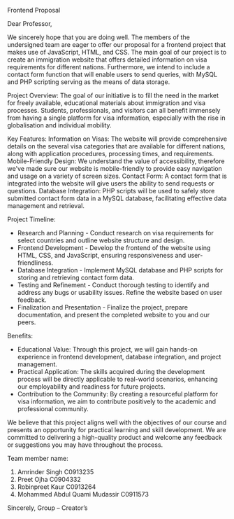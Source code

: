Frontend Proposal 

Dear Professor,

We sincerely hope that you are doing well. The members of the undersigned team are eager to offer our proposal for a frontend project that makes use of JavaScript, HTML, and CSS. The main goal of our project is to create an immigration website that offers detailed information on visa requirements for different nations. Furthermore, we intend to include a contact form function that will enable users to send queries, with MySQL and PHP scripting serving as the means of data storage.

Project Overview:
The goal of our initiative is to fill the need in the market for freely available, educational materials about immigration and visa processes. Students, professionals, and visitors can all benefit immensely from having a single platform for visa information, especially with the rise in globalisation and individual mobility.

Key Features:
Information on Visas: The website will provide comprehensive details on the several visa categories that are available for different nations, along with application procedures, processing times, and requirements. Mobile-Friendly Design: We understand the value of accessibility, therefore we've made sure our website is mobile-friendly to provide easy navigation and usage on a variety of screen sizes. Contact Form: A contact form that is integrated into the website will give users the ability to send requests or questions. Database Integration: PHP scripts will be used to safely store submitted contact form data in a MySQL database, facilitating effective data management and retrieval.

Project Timeline:
- Research and Planning - Conduct research on visa requirements for select countries and outline website structure and design.
- Frontend Development - Develop the frontend of the website using HTML, CSS, and JavaScript, ensuring responsiveness and user-friendliness.
- Database Integration - Implement MySQL database and PHP scripts for storing and retrieving contact form data.
- Testing and Refinement - Conduct thorough testing to identify and address any bugs or usability issues. Refine the website based on user feedback.
- Finalization and Presentation - Finalize the project, prepare documentation, and present the completed website to you and our peers.

Benefits:
- Educational Value: Through this project, we will gain hands-on experience in frontend development, database integration, and project management.
- Practical Application: The skills acquired during the development process will be directly applicable to real-world scenarios, enhancing our employability and readiness for future projects.
- Contribution to the Community: By creating a resourceful platform for visa information, we aim to contribute positively to the academic and professional community.

We believe that this project aligns well with the objectives of our course and presents an opportunity for practical learning and skill development. We are committed to delivering a high-quality product and welcome any feedback or suggestions you may have throughout the process.





Team member name:

1. Amrinder Singh C0913235
2. Preet Ojha C0904332
3. Robinpreet Kaur C0913264
4. Mohammed Abdul Quami Mudassir C0911573

Sincerely,
Group – Creator’s

